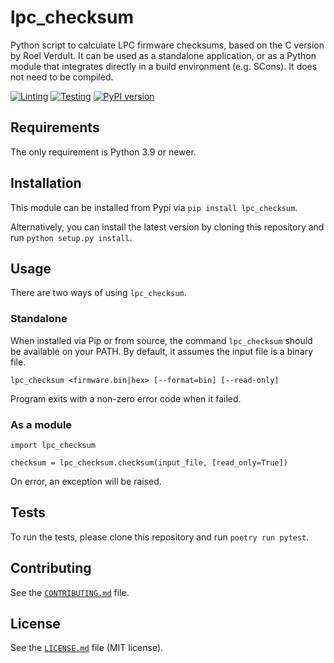 # lpc_checksum
Python script to calculate LPC firmware checksums, based on the C version by
Roel Verdult. It can be used as a standalone application, or as a Python module
that integrates directly in a build environment (e.g. SCons). It does not need
to be compiled.

[![Linting](https://github.com/basilfx/lpc_checksum/actions/workflows/lint.yml/badge.svg)](https://github.com/basilfx/lpc_checksum/actions/workflows/lint.yml)
[![Testing](https://github.com/basilfx/lpc_checksum/actions/workflows/test.yml/badge.svg)](https://github.com/basilfx/lpc_checksum/actions/workflows/test.yml)
[![PyPI version](https://badge.fury.io/py/lpc_checksum.svg)](https://badge.fury.io/py/lpc_checksum)

## Requirements
The only requirement is Python 3.9 or newer.

## Installation
This module can be installed from Pypi via `pip install lpc_checksum`.

Alternatively, you can install the latest version by cloning this repository
and run `python setup.py install`.

## Usage
There are two ways of using `lpc_checksum`.

### Standalone
When installed via Pip or from source, the command `lpc_checksum` should be
available on your PATH. By default, it assumes the input file is a binary file.

`lpc_checksum <firmware.bin|hex> [--format=bin] [--read-only]`

Program exits with a non-zero error code when it failed.

### As a module
```
import lpc_checksum

checksum = lpc_checksum.checksum(input_file, [read_only=True])
```

On error, an exception will be raised.

## Tests
To run the tests, please clone this repository and run `poetry run pytest`.

## Contributing
See the [`CONTRIBUTING.md`](CONTRIBUTING.md) file.

## License
See the [`LICENSE.md`](LICENSE.md) file (MIT license).
